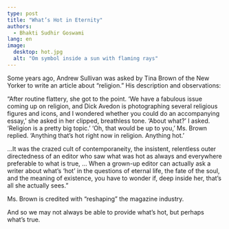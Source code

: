 ```yaml
---
type: post
title: "What’s Hot in Eternity"
authors: 
  - Bhakti Sudhir Goswami
lang: en
image: 
  desktop: hot.jpg
  alt: "Om symbol inside a sun with flaming rays"
---
```


Some years ago, Andrew Sullivan was asked by Tina Brown of the New Yorker to write an article about “religion.” His description and observations:

“After routine flattery, she got to the point. ‘We have a fabulous issue coming up on religion, and Dick Avedon is photographing several religious figures and icons, and I wondered whether you could do an accompanying essay,’ she asked in her clipped, breathless tone. ‘About what?’ I asked. ‘Religion is a pretty big topic.’ ‘Oh, that would be up to you,’ Ms. Brown replied. ‘Anything that’s hot right now in religion. Anything hot.’

…It was the crazed cult of contemporaneity, the insistent, relentless outer directedness of an editor who saw what was hot as always and everywhere preferable to what is true, ... When a grown-up editor can actually ask a writer about what’s ‘hot’ in the questions of eternal life, the fate of the soul, and the meaning of existence, you have to wonder if, deep inside her, that’s all she actually sees.”

Ms. Brown is credited with “reshaping” the magazine industry.

And so we may not always be able to provide what’s hot, but perhaps what’s true.
